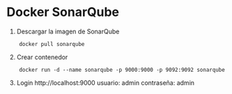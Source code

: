 # Docker SonarQube

1. Descargar la imagen de SonarQube

```
    docker pull sonarqube
```

2. Crear contenedor

```
    docker run -d --name sonarqube -p 9000:9000 -p 9092:9092 sonarqube
```

3. Login
   http://localhost:9000
   usuario: admin
   contraseña: admin
